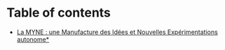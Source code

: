 # Table of contents

* [La MYNE : une Manufacture des Idées et Nouvelles Expérimentations autonome\*](README.md)

